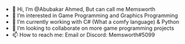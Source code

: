 - 👋 Hi, I’m @Abubakar Ahmed, But can call me Memsworth
- 👀 I’m interested in Game Programming and Graphics Programming
- 🌱 I’m currently working with C# (What a comfy language) & Python
- 💞️ I’m looking to collaborate on more game programming projects
- 📫 How to reach me: Email or Discord: Memsworth#5099 

<!---
Memsworth/Memsworth is a ✨ special ✨ repository because its `README.md` (this file) appears on your GitHub profile.
You can click the Preview link to take a look at your changes.
--->
